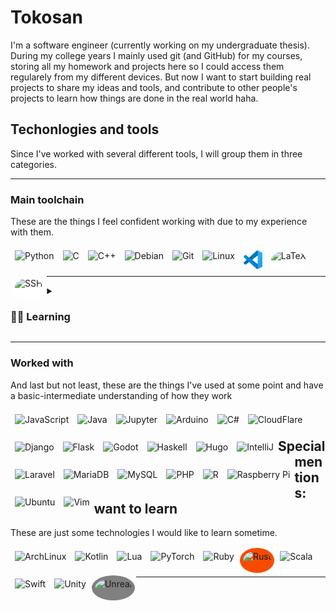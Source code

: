 # Tokosan

I'm a software engineer (currently working on my undergraduate thesis). During my college years I mainly used git (and GitHub) for my courses, storing all my homework and projects here so I could access them regularely from my different devices. But now I want to start building real projects to share my ideas and tools, and contribute to other people's projects to learn how things are done in the real world haha.

## Techonlogies and tools

Since I've worked with several different tools, I will group them in three categories.

---

### Main toolchain

These are the things I feel confident working with due to my experience with them.

<a href="https://www.python.org/">
    <img alt="Python" align="left" height="30px" style="padding: 5px; margin: 2px" src="https://cdn.jsdelivr.net/gh/devicons/devicon@latest/icons/python/python-original.svg" />
</a>
<a href="https://www.learn-c.org/">
    <img alt="C" align="left" height="30px" style="padding: 5px; margin: 2px" src="https://cdn.jsdelivr.net/gh/devicons/devicon@latest/icons/c/c-original.svg" />
</a>
<a href="https://cplusplus.com/">
    <img alt="C++" align="left" height="30px" style="padding: 5px; margin: 2px" src="https://cdn.jsdelivr.net/gh/devicons/devicon@latest/icons/cplusplus/cplusplus-original.svg" />
</a>
<a href="https://debian.org">
    <img alt="Debian" align="left" height="30px" style="padding: 5px; margin: 2px" src="https://cdn.jsdelivr.net/gh/devicons/devicon@latest/icons/debian/debian-original.svg" />
</a>
<a href="https://git-scm.com/">
    <img alt="Git" align="left" height="30px" style="padding: 5px; margin: 2px" src="https://cdn.jsdelivr.net/gh/devicons/devicon@latest/icons/git/git-original.svg" />
</a>
<a href="https://www.linux.org/">
    <img alt="Linux" align="left" height="30px" style="padding: 5px; margin: 2px" src="https://cdn.jsdelivr.net/gh/devicons/devicon@latest/icons/linux/linux-original.svg" />
</a>
<a href="https://code.visualstudio.com/">
    <img alt="VSCode" align="left" height="30px" style="padding: 5px; margin: 2px" src="icons/vscode.svg" />
</a>
<a href="https://www.latex-project.org/">
    <img alt="LaTeX" align="left" height="30px" style="padding: 5px; margin: 2px; background-color: white; border-radius: 100%" src="https://cdn.jsdelivr.net/gh/devicons/devicon@latest/icons/latex/latex-original.svg" />
</a>
<a href="https://www.ssh.com/">
    <img alt="SSH" align="left" height="30px" style="padding: 5px; margin: 2px; background-color: white; border-radius: 100%" src="https://cdn.jsdelivr.net/gh/devicons/devicon@latest/icons/ssh/ssh-original-wordmark.svg" />
</a>
<br/>
<br/>

---

<details>
<summary><h3>👨‍💻 Learning</h3></summary>

I'm currently learning how to use these tools correctly

<img align="left" alt="CSS" width="30px"  height="30px" style="padding: 5px; margin: 2px" style="padding-right:10px;" src="https://cdn.jsdelivr.net/gh/devicons/devicon/icons/css3/css3-plain.svg" />

[<img alt="Docker" align="left"  height="30px" style="padding: 5px; margin: 2px" src="https://cdn.jsdelivr.net/gh/devicons/devicon@latest/icons/docker/docker-original.svg" />](https://www.docker.com/)
[<img alt="Bootstrap" align="left"  height="30px" style="padding: 5px; margin: 2px" src="https://cdn.jsdelivr.net/gh/devicons/devicon@latest/icons/bootstrap/bootstrap-original.svg" />]()
[<img alt="HTML5" align="left"  height="30px" style="padding: 5px; margin: 2px" src="https://cdn.jsdelivr.net/gh/devicons/devicon@latest/icons/html5/html5-original.svg" />]()
[<img alt="Powershell" align="left"  height="30px" style="padding: 5px; margin: 2px" src="https://cdn.jsdelivr.net/gh/devicons/devicon@latest/icons/powershell/powershell-original.svg" />]()
[<img alt="React" align="left"  height="30px" style="padding: 5px; margin: 2px" src="https://cdn.jsdelivr.net/gh/devicons/devicon@latest/icons/react/react-original.svg" />]()
[<img alt="Typescript" align="left"  height="30px" style="padding: 5px; margin: 2px" src="https://cdn.jsdelivr.net/gh/devicons/devicon@latest/icons/typescript/typescript-original.svg" />]()
<br/>
<br/>

</details>

---

### Worked with

And last but not least, these are the things I've used at some point and have a basic-intermediate understanding of how they work

[<img alt="JavaScript" align="left"  height="30px" style="padding: 5px; margin: 2px" src="https://cdn.jsdelivr.net/gh/devicons/devicon@latest/icons/javascript/javascript-original.svg" />](https://developer.mozilla.org/en-US/docs/Web/JavaScript)
[<img alt="Java" align="left"  height="30px" style="padding: 5px; margin: 2px" src="https://cdn.jsdelivr.net/gh/devicons/devicon@latest/icons/java/java-original.svg" />](https://www.java.com/)
[<img alt="Jupyter" align="left"  height="30px" style="padding: 5px; margin: 2px" src="https://cdn.jsdelivr.net/gh/devicons/devicon@latest/icons/jupyter/jupyter-original.svg" />](https://jupyter.org/)
[<img alt="Arduino" align="left"  height="30px" style="padding: 5px; margin: 2px" src="https://cdn.jsdelivr.net/gh/devicons/devicon@latest/icons/arduino/arduino-original.svg" />]()
[<img alt="C#" align="left"  height="30px" style="padding: 5px; margin: 2px" src="https://cdn.jsdelivr.net/gh/devicons/devicon@latest/icons/csharp/csharp-original.svg" />](https://dotnet.microsoft.com/en-us/languages/csharp)
[<img alt="CloudFlare" align="left"  height="30px" style="padding: 5px; margin: 2px" src="https://cdn.jsdelivr.net/gh/devicons/devicon@latest/icons/cloudflare/cloudflare-original.svg" />]()
[<img alt="Django" align="left"  height="30px" style="padding: 5px; margin: 2px" src="https://cdn.jsdelivr.net/gh/devicons/devicon@latest/icons/django/django-plain.svg" />]()
[<img alt="Flask" align="left"  height="30px" style="padding: 5px; margin: 2px" src="https://cdn.jsdelivr.net/gh/devicons/devicon@latest/icons/flask/flask-original.svg" />]()
[<img alt="Godot" align="left"  height="30px" style="padding: 5px; margin: 2px" src="https://cdn.jsdelivr.net/gh/devicons/devicon@latest/icons/godot/godot-original.svg" />]()
[<img alt="Haskell" align="left"  height="30px" style="padding: 5px; margin: 2px" src="https://cdn.jsdelivr.net/gh/devicons/devicon@latest/icons/haskell/haskell-original.svg" />]()
[<img alt="Hugo" align="left"  height="30px" style="padding: 5px; margin: 2px" src="https://cdn.jsdelivr.net/gh/devicons/devicon@latest/icons/hugo/hugo-original.svg" />]()
[<img alt="IntelliJ" align="left"  height="30px" style="padding: 5px; margin: 2px" src="https://cdn.jsdelivr.net/gh/devicons/devicon@latest/icons/intellij/intellij-original.svg" />]()
[<img alt="Laravel" align="left"  height="30px" style="padding: 5px; margin: 2px" src="https://cdn.jsdelivr.net/gh/devicons/devicon@latest/icons/laravel/laravel-original.svg" />]()
[<img alt="MariaDB" align="left"  height="30px" style="padding: 5px; margin: 2px" src="https://cdn.jsdelivr.net/gh/devicons/devicon@latest/icons/mariadb/mariadb-original.svg" />]()
[<img alt="MySQL" align="left"  height="30px" style="padding: 5px; margin: 2px" src="https://cdn.jsdelivr.net/gh/devicons/devicon@latest/icons/mysql/mysql-original.svg" />]()
[<img alt="PHP" align="left"  height="30px" style="padding: 5px; margin: 2px" src="https://cdn.jsdelivr.net/gh/devicons/devicon@latest/icons/php/php-original.svg" />]()
[<img alt="R" align="left"  height="30px" style="padding: 5px; margin: 2px" src="https://cdn.jsdelivr.net/gh/devicons/devicon@latest/icons/r/r-original.svg" />]()
[<img alt="Raspberry Pi" align="left"  height="30px" style="padding: 5px; margin: 2px" src="https://cdn.jsdelivr.net/gh/devicons/devicon@latest/icons/raspberrypi/raspberrypi-original.svg" />]()
[<img alt="Ubuntu" align="left"  height="30px" style="padding: 5px; margin: 2px" src="https://cdn.jsdelivr.net/gh/devicons/devicon@latest/icons/ubuntu/ubuntu-original.svg" />]()
[<img alt="Vim" align="left"  height="30px" style="padding: 5px; margin: 2px" src="https://cdn.jsdelivr.net/gh/devicons/devicon@latest/icons/vim/vim-original.svg" />]()
<br/>

## Special mentions: want to learn

These are just some technologies I would like to learn sometime.

[<img alt="ArchLinux" align="left"  height="30px" style="padding: 5px; margin: 2px" src="https://cdn.jsdelivr.net/gh/devicons/devicon@latest/icons/archlinux/archlinux-original.svg" />]()
[<img alt="Kotlin" align="left"  height="30px" style="padding: 5px; margin: 2px" src="https://cdn.jsdelivr.net/gh/devicons/devicon@latest/icons/kotlin/kotlin-original.svg" />]()
[<img alt="Lua" align="left"  height="30px" style="padding: 5px; margin: 2px" src="https://cdn.jsdelivr.net/gh/devicons/devicon@latest/icons/lua/lua-original.svg" />]()
[<img alt="PyTorch" align="left"  height="30px" style="padding: 5px; margin: 2px" src="https://cdn.jsdelivr.net/gh/devicons/devicon@latest/icons/pytorch/pytorch-original.svg" />]()
[<img alt="Ruby" align="left"  height="30px" style="padding: 5px; margin: 2px" src="https://cdn.jsdelivr.net/gh/devicons/devicon@latest/icons/ruby/ruby-original.svg" />]()
[<img alt="Rust" align="left"  height="30px" style="padding: 5px; margin: 2px; background-color: #F74C00; border-radius: 100%" src="https://cdn.jsdelivr.net/gh/devicons/devicon@latest/icons/rust/rust-original.svg" />]()
[<img alt="Scala" align="left"  height="30px" style="padding: 5px; margin: 2px" src="https://cdn.jsdelivr.net/gh/devicons/devicon@latest/icons/scala/scala-original.svg" />]()
[<img alt="Swift" align="left"  height="30px" style="padding: 5px; margin: 2px" src="https://cdn.jsdelivr.net/gh/devicons/devicon@latest/icons/swift/swift-original.svg" />]()
[<img alt="Unity" align="left"  height="30px" style="padding: 5px; margin: 2px" src="https://cdn.jsdelivr.net/gh/devicons/devicon@latest/icons/unity/unity-original.svg" />]()
[<img alt="Unreal" align="left"  height="30px" style="padding: 5px; margin: 2px; background-color: grey; border-radius: 100%" src="https://cdn.jsdelivr.net/gh/devicons/devicon@latest/icons/unrealengine/unrealengine-original.svg" />]()
<br/>
<br/>

---

<!--
**Tokosan/Tokosan** is a ✨ _special_ ✨ repository because its `README.md` (this file) appears on your GitHub profile.

Here are some ideas to get you started:

- 🔭 I’m currently working on ...
- 🌱 I’m currently learning ...
- 👯 I’m looking to collaborate on ...
- 🤔 I’m looking for help with ...
- 💬 Ask me about ...
- 📫 How to reach me: ...
- 😄 Pronouns: ...
- ⚡ Fun fact: ...
-->
